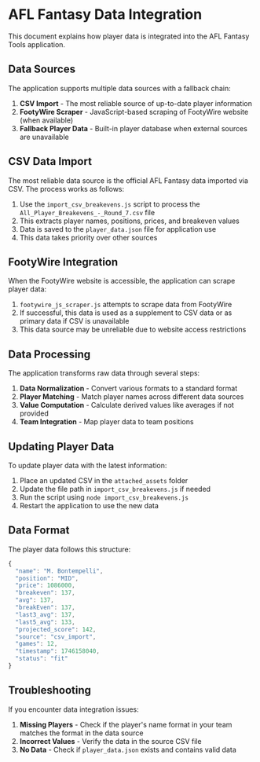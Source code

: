 # AFL Fantasy Data Integration

This document explains how player data is integrated into the AFL Fantasy Tools application.

## Data Sources

The application supports multiple data sources with a fallback chain:

1. **CSV Import** - The most reliable source of up-to-date player information
2. **FootyWire Scraper** - JavaScript-based scraping of FootyWire website (when available)
3. **Fallback Player Data** - Built-in player database when external sources are unavailable

## CSV Data Import

The most reliable data source is the official AFL Fantasy data imported via CSV. The process works as follows:

1. Use the `import_csv_breakevens.js` script to process the `All_Player_Breakevens_-_Round_7.csv` file
2. This extracts player names, positions, prices, and breakeven values
3. Data is saved to the `player_data.json` file for application use
4. This data takes priority over other sources

## FootyWire Integration

When the FootyWire website is accessible, the application can scrape player data:

1. `footywire_js_scraper.js` attempts to scrape data from FootyWire
2. If successful, this data is used as a supplement to CSV data or as primary data if CSV is unavailable
3. This data source may be unreliable due to website access restrictions

## Data Processing

The application transforms raw data through several steps:

1. **Data Normalization** - Convert various formats to a standard format
2. **Player Matching** - Match player names across different data sources
3. **Value Computation** - Calculate derived values like averages if not provided
4. **Team Integration** - Map player data to team positions

## Updating Player Data

To update player data with the latest information:

1. Place an updated CSV in the `attached_assets` folder
2. Update the file path in `import_csv_breakevens.js` if needed
3. Run the script using `node import_csv_breakevens.js`
4. Restart the application to use the new data

## Data Format

The player data follows this structure:

```javascript
{
  "name": "M. Bontempelli",
  "position": "MID",
  "price": 1086000,
  "breakeven": 137,
  "avg": 137,
  "breakEven": 137,
  "last3_avg": 137,
  "last5_avg": 133,
  "projected_score": 142,
  "source": "csv_import",
  "games": 12,
  "timestamp": 1746158040,
  "status": "fit"
}
```

## Troubleshooting

If you encounter data integration issues:

1. **Missing Players** - Check if the player's name format in your team matches the format in the data source
2. **Incorrect Values** - Verify the data in the source CSV file
3. **No Data** - Check if `player_data.json` exists and contains valid data